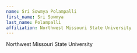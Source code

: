 ```yaml
---
name: Sri Sowmya Polampalli
first_name: Sri Sowmya
last_name: Polampalli
affiliation: Northwest Missouri State University
---
```


Northwest Missouri State University
